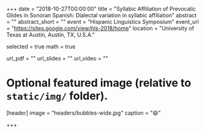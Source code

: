 +++
date = "2018-10-27T00:00:00"
title = "Syllabic Affiliation of Prevocalic Glides in Sonoran Spanish: Dialectal variation in syllabic affiliation"
abstract = ""
abstract_short = ""
event = "Hispanic Linguistics Symposium"
event_url = "https://sites.google.com/view/hls-2018/home"
location = "University of Texas at Austin, Austin, TX, U.S.A."

selected = true
math = true

url_pdf = ""
url_slides = ""
url_video = ""

# Optional featured image (relative to `static/img/` folder).
[header]
image = "headers/bubbles-wide.jpg"
caption = ":smile:"

+++


